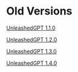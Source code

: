 # Old Versions

<a href="old/UnleashedGPT 1.1.0.txt" download>UnleashedGPT 1.1.0</a>

<a href="old/UnleashedGPT 1.2.0.txt" download>UnleashedGPT 1.2.0</a>

<a href="old/UnleashedGPT 1.3.0.txt" download>UnleashedGPT 1.3.0</a>

<a href="old/UnleashedGPT 1.4.0.txt" download>UnleashedGPT 1.4.0</a>
